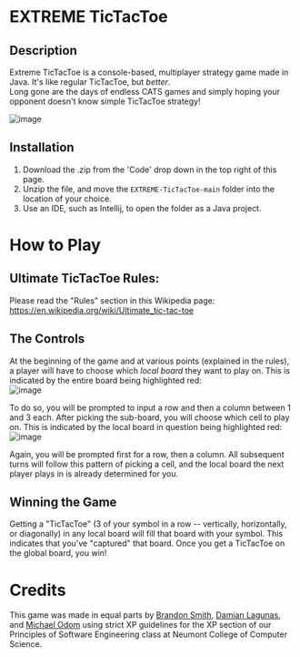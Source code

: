 # EXTREME TicTacToe

## Description

Extreme TicTacToe is a console-based, multiplayer strategy game made in Java. It's like regular TicTacToe, but *better*.    
Long gone are the days of endless CATS games and simply hoping your opponent doesn't know simple TicTacToe strategy!

![image](https://user-images.githubusercontent.com/98478090/231504747-270473f1-b3c4-41ea-b356-8fb11bba0414.png)


## Installation

1. Download the .zip from the 'Code' drop down in the top right of this page.
2. Unzip the file, and move the `EXTREME-TicTacToe-main` folder into the location of your choice.
3. Use an IDE, such as Intellij, to open the folder as a Java project.


# How to Play

## Ultimate TicTacToe Rules:

Please read the "Rules" section in this Wikipedia page:
https://en.wikipedia.org/wiki/Ultimate_tic-tac-toe

## The Controls

At the beginning of the game and at various points (explained in the rules), a player will have to choose which *local board* they want to play on. This is indicated by the entire board being highlighted red:    
![image](https://user-images.githubusercontent.com/98478090/231611502-bee6b47e-ce0e-4266-a519-926739f8b9b9.png)


To do so, you will be prompted to input a row and then a column between 1 and 3 each. After picking the sub-board, you will choose which cell to play on. This is indicated by the local board in question being highlighted red:    
![image](https://user-images.githubusercontent.com/98478090/231611580-f5643c19-83e5-4298-98da-339ba9468bd9.png)


Again, you will be prompted first for a row, then a column. All subsequent turns will follow this pattern of picking a cell, and the local board the next player plays in is already determined for you.    

## Winning the Game
Getting a "TicTacToe" (3 of your symbol in a row -- vertically, horizontally, or diagonally) in any local board will fill that board with your symbol. This indicates that you've "captured" that board. Once you get a TicTacToe on the global board, you win!

# Credits

This game was made in equal parts by [Brandon Smith](https://github.com/EukaryoticCS), [Damian Lagunas](https://github.com/DomianosPizza), and [Michael Odom](https://github.com/MykeOdom) using strict XP guidelines for the XP section of our Principles of Software Engineering class at Neumont College of Computer Science.
